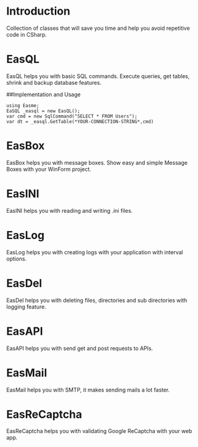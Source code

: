# Introduction
 Collection of classes that will save you time and help you avoid repetitive code in CSharp. 

# EasQL
 EasQL helps you with basic SQL commands. Execute queries, get tables, shrink and backup database features.
 
##Implementation and Usage
```
using Easme;
EaSQL _easql = new EasQL();
var cmd = new SqlCommand("SELECT * FROM Users");
var dt = _easql.GetTable(*YOUR-CONNECTION-STRING*,cmd)
```

# EasBox
 EasBox helps you with message boxes. Show easy and simple Message Boxes with your WinForm project.

# EasINI
 EasINI helps you with reading and writing .ini files.

# EasLog
 EasLog helps you with creating logs with your application with interval options.
 
# EasDel
 EasDel helps you with deleting files, directories and sub directories with logging feature.

# EasAPI
 EasAPI helps you with send get and post requests to APIs.

# EasMail
 EasMail helps you with SMTP, it makes sending mails a lot faster.

# EasReCaptcha
 EasReCaptcha helps you with validating Google ReCaptcha with your web app.

